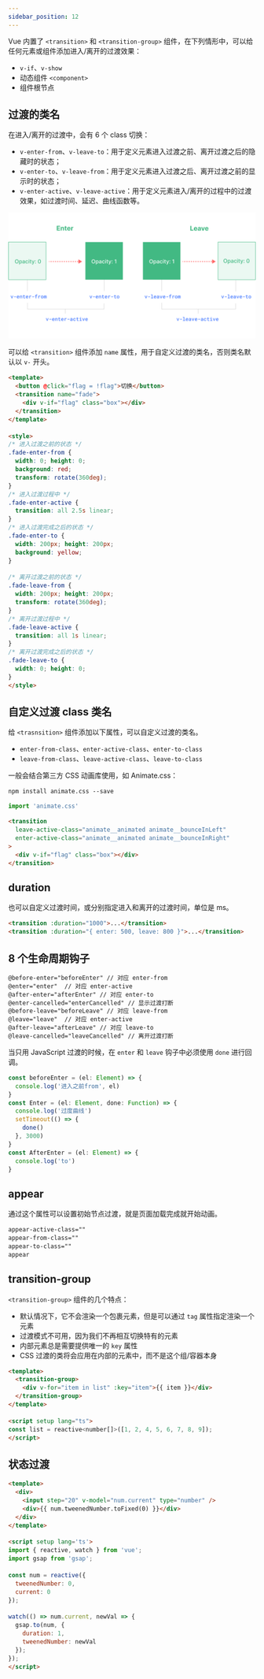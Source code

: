 ```yaml
---
sidebar_position: 12
---
```


Vue 内置了 `<transition>` 和 `<transition-group>` 组件，在下列情形中，可以给任何元素或组件添加进入/离开的过渡效果：

- `v-if`、`v-show`
- 动态组件 `<component>`
- 组件根节点

## 过渡的类名

在进入/离开的过渡中，会有 6 个 class 切换：

- `v-enter-from`、`v-leave-to`：用于定义元素进入过渡之前、离开过渡之后的隐藏时的状态；
- `v-enter-to`、`v-leave-from`：用于定义元素进入过渡之后、离开过渡之前的显示时的状态；
- `v-enter-active`、`v-leave-active`：用于定义元素进入/离开的过程中的过渡效果，如过渡时间、延迟、曲线函数等。

![img_9.png](../../frontend-notes/Vue3/images/img_9.png)

可以给 `<transition>` 组件添加 `name` 属性，用于自定义过渡的类名，否则类名默认以 `v-` 开头。

```html title="示例"
<template>
  <button @click="flag = !flag">切换</button>
  <transition name="fade">
    <div v-if="flag" class="box"></div>
  </transition>
</template>

<style>
/* 进入过渡之前的状态 */
.fade-enter-from {
  width: 0; height: 0;
  background: red;
  transform: rotate(360deg);
}
/* 进入过渡过程中 */
.fade-enter-active {
  transition: all 2.5s linear;
}
/* 进入过渡完成之后的状态 */
.fade-enter-to {
  width: 200px; height: 200px;
  background: yellow;
}

/* 离开过渡之前的状态 */
.fade-leave-from {
  width: 200px; height: 200px;
  transform: rotate(360deg);
}
/* 离开过渡过程中 */
.fade-leave-active {
  transition: all 1s linear;
}
/* 离开过渡完成之后的状态 */
.fade-leave-to {
  width: 0; height: 0;
}
</style>
```

## 自定义过渡 class 类名

给 `<trasnsition>` 组件添加以下属性，可以自定义过渡的类名。

- `enter-from-class`、`enter-active-class`、`enter-to-class`
- `leave-from-class`、`leave-active-class`、`leave-to-class`

一般会结合第三方 CSS 动画库使用，如 Animate.css：

```shell title="安装"
npm install animate.css --save
```

```js title="引入"
import 'animate.css'
```

```html title="使用"
<transition
  leave-active-class="animate__animated animate__bounceInLeft"
  enter-active-class="animate__animated animate__bounceInRight"
>
  <div v-if="flag" class="box"></div>
</transition>
```

## duration

也可以自定义过渡时间，或分别指定进入和离开的过渡时间，单位是 ms。

```html
<transition :duration="1000">...</transition>
<transition :duration="{ enter: 500, leave: 800 }">...</transition>
```

## 8 个生命周期钩子

```html
@before-enter="beforeEnter" // 对应 enter-from
@enter="enter"  // 对应 enter-active
@after-enter="afterEnter" // 对应 enter-to
@enter-cancelled="enterCancelled" // 显示过渡打断
@before-leave="beforeLeave" // 对应 leave-from
@leave="leave"  // 对应 enter-active
@after-leave="afterLeave" // 对应 leave-to
@leave-cancelled="leaveCancelled" // 离开过渡打断
```

当只用 JavaScript 过渡的时候，在 `enter` 和 `leave` 钩子中必须使用 `done` 进行回调。

```js
const beforeEnter = (el: Element) => {
  console.log('进入之前from', el)
}
const Enter = (el: Element, done: Function) => {
  console.log('过度曲线')
  setTimeout(() => {
    done()
  }, 3000)
}
const AfterEnter = (el: Element) => {
  console.log('to')
}
```

## appear

通过这个属性可以设置初始节点过渡，就是页面加载完成就开始动画。

```html
appear-active-class=""
appear-from-class=""
appear-to-class=""
appear
```

## transition-group

`<transition-group>` 组件的几个特点：

- 默认情况下，它不会渲染一个包裹元素，但是可以通过 `tag` 属性指定渲染一个元素
- 过渡模式不可用，因为我们不再相互切换特有的元素
- 内部元素总是需要提供唯一的 `key` 属性
- CSS 过渡的类将会应用在内部的元素中，而不是这个组/容器本身

```html
<template>
  <transition-group>
    <div v-for="item in list" :key="item">{{ item }}</div>
  </transition-group>
</template>

<script setup lang="ts">
const list = reactive<number[]>([1, 2, 4, 5, 6, 7, 8, 9]);
</script>
```

## 状态过渡

```html
<template>
  <div>
    <input step="20" v-model="num.current" type="number" />
    <div>{{ num.tweenedNumber.toFixed(0) }}</div>
  </div>
</template>

<script setup lang='ts'>
import { reactive, watch } from 'vue';
import gsap from 'gsap';

const num = reactive({
  tweenedNumber: 0,
  current: 0
});

watch(() => num.current, newVal => {
  gsap.to(num, {
    duration: 1,
    tweenedNumber: newVal
  });
});
</script>
```


